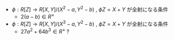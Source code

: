 - $\phi : R[Z]\to R[X,Y]/(X^2-a, Y^2-b)$ , $\phi Z = X+Y$ が全射になる条件
  - $2(a-b) \in R^\times$
- $\phi : R[Z]\to R[X,Y]/(X^3-a, Y^2-b)$ , $\phi Z = X+Y$ が全射になる条件
  - $27a^2+64b^3 \in R^\times$ ?
